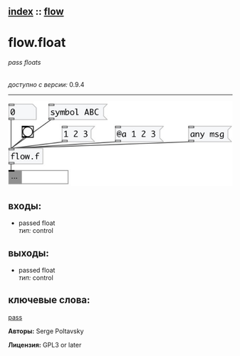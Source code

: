 [index](index.html) :: [flow](category_flow.html)
---

# flow.float

###### pass floats

*доступно с версии:* 0.9.4

---




[![example](../examples/img/flow.float.jpg)](../examples/pd/flow.float.pd)









## входы:

* passed float<br>
_тип:_ control



## выходы:

* passed float<br>
_тип:_ control



## ключевые слова:

[pass](keywords/pass.html)






**Авторы:** Serge Poltavsky




**Лицензия:** GPL3 or later





